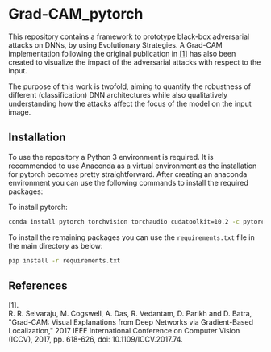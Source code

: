 # Grad-CAM_pytorch
This repository contains a framework to prototype black-box adversarial attacks on DNNs, by using Evolutionary Strategies.
A Grad-CAM implementation following the original publication in <a href="#original_publication">[1]</a> has also been created to visualize the impact of the adversarial attacks with respect to the input.

The purpose of this work is twofold, aiming to quantify the robustness of different (classification) DNN architectures while also qualitatively understanding how the attacks affect the focus of the model on the input image.

## Installation

To use the repository a Python 3 environment is required. It is recommended to use Anaconda as a virtual environment as the installation for pytorch becomes pretty straightforward. After creating an anaconda environment you can use the following commands to install the required packages:

To install pytorch:
```bash
conda install pytorch torchvision torchaudio cudatoolkit=10.2 -c pytorch

```
To install the remaining packages you can use the `requirements.txt` file in the main directory as below:
```bash
pip install -r requirements.txt
```


## References
<div id="original_publication">
[1].<br/>
R. R. Selvaraju, M. Cogswell, A. Das, R. Vedantam, D. Parikh and D. Batra, "Grad-CAM: Visual Explanations from Deep Networks via Gradient-Based Localization," 2017 IEEE International Conference on Computer Vision (ICCV), 2017, pp. 618-626, doi: 10.1109/ICCV.2017.74.</a>
</div>
